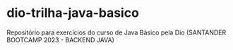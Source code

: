 # dio-trilha-java-basico
Repositório para exercícios do curso de Java Básico pela Dio (SANTANDER BOOTCAMP 2023 - BACKEND JAVA)
